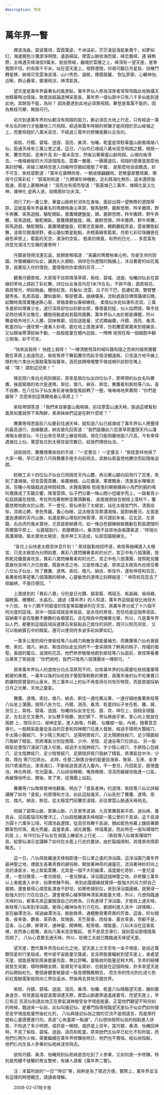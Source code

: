 ```yaml
---
description: 雪峰
---
```


# 萬年界一瞥

　　煙波浩淼，碧波萬頃，雲霞萬姿，千洲溢彩，茫茫滄庭海氣象萬千，如夢如幻，海邊銀色沙灘潔淨明闊，逶迤綿延，摩雲山脈依海而聳，峰峦疊嶂，連 綿無際，主峰通天峰海拔9萬米，挺拔險峻，巍峨於雲層之上，峰頂有一望天崖，崖脊寬闊平坦，約有兩千平米，站在望天崖上，視野遼闊，仰視可觀日月星辰，目睹鬥轉星移，俯視可見雲海波濤，山川秀色，遠眺，煙霞靡麗， 恢弘寥廓，心曠神怡; 近瞅，群山疊翠，銀瀑飛淙，神清氣爽。

　　望天崖是萬年界最著名的風景點，萬年界仙人修為深厚者常常飛臨此地吸攝天地精華陶冶情操，聚眾談經論道博采眾長，萬年界一億仙眾中只有八千多仙能到達此地，其餘皆不能，為何？ 因為要達到此地必須靠飛翔，攀登是萬萬不能的，因為無枝可攀，無路可行。

　　初次到達萬年界的仙都沒有飛翔的能力，都必須在大地上行走，只有經過一萬年左右的修行才能離地三尺飛翔，經過兩萬年時期的修鍊才能飛翔於崇山峻嶺之上，而要飛翔於八萬米高空，不經過三萬年的修鍊是難以企及的。

　　紫桂、丹鏡、碧瑤、逍遐、涵亮、桑清、怡曦、乾童是常駐華靈山脈鳳鳴嶺八仙，距通天峰有三萬公里之遙，這日，八仙均已煉成八萬米高空飛翔之體，相視一笑，騰空而起，逐漸升高 到一萬米高空，然後沿著華靈山脈飛翔，山嶺向後滑去，一條條蜿蜒的大河逐個隱去，雲霧一層層、一團團退后，飛翔的感覺是那麼地美妙舒暢，突破三維時空進入四維時空猶如擺脫了牢籠， 是那麼地自由飄逸，妙不可言，紫桂感歎道：「萬年在繭轉肉骨，一朝成蝶翩翩飛，若無靈犀雙飛翼，哪得今日駕彩虹！ “碧瑤附和道：”九轉煉形神機動，泥丸精海化無形，返本還原胎吸通，原是上蒼賜神通！ “涵亮也有感而發道：”築基煉己三萬年，煉精化氣又化神，煉神化 虛再入道，始曉奧妙功夫深。 ”

　　飛行了約一萬公里，華靈山脈終於消失在身後，面前出現一望無際的遼闊草原，這就是萬年界最著名的瑪爾格桑沁草原，駿馬馳騁，鹿群悠閒，羚羊撒蹄，野牛奔騰，斑馬遊戲，駱駝閑臥，蒼鷹矯健盤旋，鷗，鹿群悠閒，羚羊撒蹄，野牛奔騰，斑馬遊戲，駱駝閑臥，蒼鷹矯健盤旋，鷗，鹿群悠閒，羚羊撒蹄，野牛奔騰，斑馬遊戲，駱駝閑臥，蒼鷹矯健盤旋，鸥鷺恣意展翅，鶴鹳鵬程弄姿，雲雀賽歌起舞，淩霄花開滿原野，桑沁蓮似繁星點點，赤橙黃綠青藍紫，仿若七彩珍珠鑲嵌在 綠色草原上，藍藍的天空，潔淨的空氣， 輕柔的微風，和煦的日光...... 多麼富有詩意充滿活力生機的畫卷啊！

　　丹鏡喜悅得流連忘返，放開歌喉唱道：“美麗的瑪爾格桑沁哟，你是生命的田園，你像嫵媚的仙女，讓我久久期盼，徜徉在你遼闊的胸脯上，沐浴著愛的如花風景，我要投入你的懷抱，盡情吸吮你柔情的芬芳......”

　　聽著丹鏡歌唱，大家情不自禁降落草原，紫桂、碧瑤、逍遐、怡曦四仙女在碧綠的草地上跳起了彩虹舞，四位仙女身高均在1米76左右，不胖不瘦，面若桃花，眉若彎月，明目皓齒，櫻桃紅唇，烏髮似 流雲，瓜子形下巴，肌膚紅潤，雙臂雙腿秀長，乳房高聳，腰如垂柳，臀部豐滿，曲線優美，流盼處眉目傳情攝魂勾魄，起舞時風情萬種迷醉心智，骨骼柔軟似春柳嫩枝， 柔情似水宛如瀑布流瀉，三萬多歲卻如懷春少女，道行深厚卻恰似妙齡女郎，像蓓蕾初綻，似火焰燃燒，舉手投足時彷彿天女散花，腰肢扭動處宛若龍飛鳳舞，萬年界仙人由於都是裸體，所以 舞姿格外地引人入勝，回味無窮，招招送能量，式式顯幽趣，丹鏡、涵亮、桑清、乾童四仙一邊欣賞一邊漸入妙境，跪在地上感激涕零，仿若騰雲駕霧來到極樂宮，又似靜谧寒潭紋絲不動，一股股能量在體內迴旋，一陣陣 愉悅在每一個細胞中翻江倒海，妙不可言。

　　“快來追我呀！ 快趕上我呀！ “一陣清脆悅耳的喊叫聲和隨之而來的嬉笑聲響徹在草原上由遠而近，紫桂等停下舞蹈騰空而起手搭涼棚遠眺，只見遠方地平線上隱約有六束白光風馳電掣般襲來，涵亮放開喉嚨雙手做成喇叭狀對在嘴上喊：”喂！ 請到這兒來！ ”

　　倏忽間六束白光飛到跟前，原來是兩位仙女四位仙子，那帶頭的仙女名叫賽鷹，後面緊跟的依次是達瑪、索拉、傑凡、納吉、斯佳，賽鷹看到紫桂等八仙，喜不自勝，在八位仙子仙女身前身後像旋風般轉了一圈，咯咯咯地笑著問：“你們是誰呀？ 怎麼來到這瑪爾格桑沁草原上？ ”

　　紫桂帶頭答道：「我們來自華靈山鳳鳴嶺，前往摩雲山通天峰，路過這裡看到風景如畫就停下來陶醉，弟弟妹妹們這是在幹什麼呢？ ”

　　賽鷹等得悉面前八仙要前往通天峰，就知道八仙已經煉成了萬年界仙人應獲得的最高道行，良緣難遇，納吉搶先回答道：“我們是離此六百里草原盡頭天丹山瀟湘嶺太極宮仙，今日出來在草原上練習飛翔，現在只能飛離地面八尺高，今有幸得遇幾位上仙，萬望各位到太極宮留住數日，給我們傳授仙法。 ”

　　話剛說完，賽鷹拽著紫桂的手說：“一定要去！ 一定要去！ “紫桂愛祥地掃了大家一眼，早已淩空八尺與賽鷹手挽手向前飛去，其餘仙眾喜悅地騰空而起隨後追趕。

　　眨眼工夫十四位仙子仙女已飛翔至天丹山麓，再沿著山腳向前飛行了百里，來到了瀟湘嶺，但見雲霞蒸騰，紫霧繚繞，山花爛漫，果實飄香，清澈溪水嘩嘩流淌，百種小鳥嬉戲追逐林間枝頭，水聲風聲樹 枝搖曳的唰唰聲與小鳥們的婉約鳴叫聲匯成了天籟交響，降落雲頭，仙子們沿著一條山間小徑緩步而上，一路看見小松鼠跳躍在枝間，考拉熊抱著樹幹歪著頭觀看， 長尾猴倒掛在樹枝上蕩秋千，麋鹿悠閒地飲水於山澗，不一會兒，眾仙來到了太極宮，站在太極宮門外，清風徐徐，涼爽沁脾，景色秀麗，養心怡眼，這太極宮背靠瀟湘嶺，面對納蒼河，左面是逶迤連綿的天丹山脈，右邊是群山環抱的映霄潭，真可謂前朱雀、后玄武、左青龍、右白虎的風水寶地，尤其是那納蒼河，如一條白色銀練蜿蜒飄動在對面遼闊的燕爾園平原上， 似蒼龍勁行，若銀橋掛川，桑清情不自禁地由衷讚美道：“祥瑞光風瀟湘嶺，風水寶地太極宮，鬼斧神工天造成，仙家田園極樂生。 ”

　　“各位上仙快進太極宮休息片刻！” 斯佳殷勤地招呼道，紫桂等絡繹進入太極宮，只見太極宮內光明如晝，異彩八寶閃爍著柔和的光芒，宮正中有八個蒲團，按照乾兌離震巽坎艮，異彩八寶閃爍著柔和的光芒，宮正中有八個蒲團，按照乾兌離震巽坎艮坤八方位放置，既是休息之地，又是修煉之處，原來這太極宮內也居住著八位仙子仙女，除了賽鷹、達瑪、索拉、傑凡、納吉、斯佳外，還有坤荷和百蕊，看著紫桂等望著八個蒲團的眼神，心靈敏悉的達瑪立刻釋疑道：” 坤荷和百蕊去了探幽峽，不幾日便回。 ”

　　上面提到的「異彩八寶」分別是日光鑽、翡翠藍、瑪瑙玉、紫晶釉、祖母綠、貓眼黃、橄欖紅、水晶石。 讀過《萬年界》的人知道，萬年界這個星球比地球大十六倍， 有十六顆不同密度的恆星等距離排列在天空，將萬年界分成了十六個不同光度的區域，其中一個區域就是黑夜區，是永恆的黑夜，而恰恰是這個黑夜區，容納著千姿百態數不勝數的各類寶石，且在暗夜中閃爍著光華，所以，凡是萬年界仙人們，都要到這個區域採運寶石來裝點自己居住的洞府，既可以照亮洞宮， 又可以吸納寶石中的精氣，還可以使洞府多姿多彩如夢如幻。

　　一萬多公里的飛行使紫桂等八仙精力耗散急需能量補充，而賽鷹等六仙也覺疲倦，索拉、傑凡、納吉、斯佳四仙走出洞府不一會采擷來了鮮美的桃子，玲瓏的葡萄，香甜的蜜瓜，滋潤的花蕊，他們恭恭敬敬地獻到紫桂等八仙面前，紫桂等看著瓜果笑了笑說道：“你們用吧，我們只借用八個蒲團坐一陣即可。 ”

　　原來萬年界仙人的食物分功夫深厚而不同，初來萬年界的仙需要吃核桃蜜棗等較硬的果實，一萬年以後的仙吃桃子葡萄等較軟的果實，兩萬年後的仙不吃果實只飲礦物質豐富的山泉水，而三萬年以上的仙不再食用任何有形物質，而是直接採納日月之光華，天地之靈氣。

　　賽鷹、達瑪、索拉、傑凡、納吉、斯佳一邊吃著瓜果，一邊仔細地看著紫桂等八仙坐上蒲團，按照八卦方位，丹鏡、涵亮、桑清、乾童四仙子坐在乾、離、巽、艮位上，紫桂、碧瑤、逍遐、怡曦四仙女坐在兌、震、坎、坤位上，個個全珈盤足，左右足交叉疊外，女仙雙手相疊，放於臍下，男仙微曲手掌，掌心向上輕放在兩膝 上，閉目合口，凝神定氣，進入胎吸，外觀， 似雕塑一般，內視，隨著意念導引，一股精氣能量從各自的百會和四神聰穴位進入督脈，經過手陽明大腸經穴、手太陽小腸經穴、手少陽三焦經穴、足陽明胃經穴、足太陽膀胱經穴、足少陽膽經穴吸納了精氣，而將濁氣分別從商陽、少沖、至陰、足通谷等穴位排出。 另一股精氣從會陰穴湧泉穴進入任脈，經過手太陰肺經穴、手少陰心經穴、手厥陰心包經穴、足太陰脾經穴、足少陰腎經穴、足厥陰肝經穴吸納了精氣，將濁氣從中沖、少商、隱白 等穴位排出。 此時，任督二脈匯合後的能量自海泉、聚泉、玉液、金津四穴噴湧而出，津液滿口，不斷經過食道流入腹內，不一會兒，丹田氣足，疲倦盡消，神光再現，性光圓滿，八仙徐徐睜眼，嘴唇微開，深深而緩緩地吸進一口氣，再緩慢地呼出，爾後，笑了笑，從蒲團上站起。

　　賽鷹等六仙聚精會神地觀看，明白了「食氣者神」的道理，紫桂等八仙又詳細講解了如何「食氣」的原理和方法，如此這般幾天，八仙告別了賽鷹、達瑪、索拉、傑凡、納吉、斯佳，從太極宮門前騰空淩翔，前往摩雲山脈通天峰飛去。

　　飛越了碧霄山脈、禦華山脈、八百里秀波湖、九百里賽翡翠平原、迷仙峽、萬鳥谷、滔滔藍瑙河和雙洋江，八仙飛抵離通天峰相距一萬公里的千島湖，這千島湖方圓十六萬多公頃，可謂浩淼遼闊，從高空鳥瞰千島湖，猶如藍色地幕上鑲嵌著顆顆翠色珍珠，風光秀麗，晶瑩柔美，湖光瀲灩，祥瑞萬姿，而此時在一座叫珊瑚竹的島 上，有16位仙子仙女在湖面上練習水上行走...... （紫桂等八仙做客珊瑚竹島，給眾仙演示並講解了如何在水面上行走的要訣，由於篇幅限制，其情景和情節略去。 ）

　　這一日，八仙飛抵離通天峰相距僅一百公里之遙的淨浴園，這淨浴園乃萬年界最神聖之地，裡面生長著奇異的避俗樹，開放著神奇的通靈花，流淌著神妙的向上流的湧泉水，地上紫氣蒸騰，尤其是一個不大的幽潭，溫度變化奇妙，一會兒滾燙，一會兒徹骨，一會兒噴發，一會兒靜谧，淨浴園這個神聖之地，非修鍊三萬年以上者能進入半步，如果修鍊不夠， 來到此園邊緣就覺得一股強大的斥力把自己推開，還會覺得心煩意亂渾身不舒坦，如果修煉到位，來到淨浴園邊緣，就覺得一股強大的引力在拉自己，還會覺得心緒寧靜神清氣爽能量大增，所以，凡想飛臨通天峰的仙，都事先來這裏驗證自己的修為，只有進得了淨浴園，才能飛上通天峰。 紫桂等八仙來到淨浴園，覺得心曠神怡有引力在拉，都順利進入其中（詳情略），並在幽潭洗浴，經過幽潭洗浴，脫胎換骨，通體散發著奇異的芳香，這香，好似檀香、夜來香、麝香、茉莉香、玫瑰香、天竺葵香、肉桂香、薰衣草香，但都不是，這香，沁心脾，醉膏肓，通神靈，開佛眼，輕骨骼，增能量，八仙沐浴在這香氣裡，突然身心輕飄，直向八萬米高空飄起， 若不是意念導引，就如雲朵那樣隨風而翔了。 八仙心意要去通天峰，所以，眨眼工夫就已飄臨通天峰望天崖。

　　望天崖，歷代萬年界高仙虹化之地，望天崖上方天空有一金子塔座，是由近萬顆恆星和行星組成，塔中是宇宙能量交匯處，並且將能量輻射到望天崖上，身處望天崖，就能感覺到周身能量充盈，無比舒暢，當吸收的能量足夠大時，生命的結構就發生突變，頓時佛眼全開，能頓見宇宙奧妙，也就是在這個時候，許多來望天崖的仙開始虹化，整個身體會蛻變成一股青煙飄散開去， 而生命的性光則化成七色彩虹風馳電掣般飛向三界往返洲，然後再去其他天國世界。

　　紫桂、丹鏡、碧瑤、逍遐、涵亮、桑清、怡曦、乾童八仙降臨望天崖，猶如置身虛空，但見蒼庭海碧波萬頃連天際，摩雲山脈蒼莽遙遙接蒼穹，而望天崖上，早已有近 百高仙到達此地正在屏氣凝神接受金字塔座能量，正當他們觀望不知何如的時候，飄過來一仙翁，此仙叫接迎仙，是專門指導飛臨望天崖仙子仙女們如何接受金字塔座能量然後虹化的， 八仙與接迎仙翁之間的交流不是用語言，而是用符號和心靈感應進行的，真是“心有靈犀一點通”，八仙很快按照仙翁的指點進入狀態，不知過了多少時間，或許是一瞬間，或許是上百年，當丹鏡、桑清、怡曦回神時，不見了紫桂、碧瑤、逍遐、涵亮和乾童，原來她們五仙早已虹化不知所蹤，而他們仨稍欠火候，需要繼續在萬年界修鍊些時日，他們也不懊惱，經仙翁指點， 他們仨向生長人參果的仙苑峽淩空飛去。

　　欲知丹鏡、桑清、怡曦飛到仙苑峽是否吃到了人參果，又如何進一步修鍊，特別是肉體不接觸的男女雙修，有緣人請看《萬年界二瞥》。

　　注：本篇所說的“一日”“時日”等，純粹是為了敘述方便，實際上，萬年界並沒有這樣的時間概念，請讀者理解。

　　2008-02-07除夕夜

&#x20;
